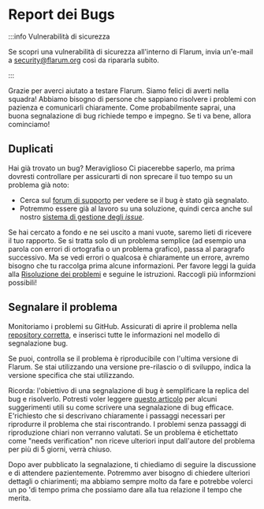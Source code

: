 # Report dei Bugs

:::info Vulnerabilità di sicurezza

Se scopri una vulnerabilità di sicurezza all'interno di Flarum, invia un'e-mail a [security@flarum.org](mailto:security@flarum.org) così da ripararla subito.

:::

Grazie per averci aiutato a testare Flarum. Siamo felici di averti nella squadra! Abbiamo bisogno di persone che sappiano risolvere i problemi con pazienza e comunicarli chiaramente. Come probabilmente saprai, una buona segnalazione di bug richiede tempo e impegno. Se ti va bene, allora cominciamo!

## Duplicati

Hai già trovato un bug? Meraviglioso Ci piacerebbe saperlo, ma prima dovresti controllare per assicurarti di non sprecare il tuo tempo su un problema già noto:

- Cerca sul [forum di supporto](https://discuss.flarum.org/t/support) per vedere se il bug è stato già segnalato.
- Potremmo essere già al lavoro su una soluzione, quindi cerca anche sul nostro [sistema di gestione degli *issue*](https://github.com/flarum/core/issues).

Se hai cercato a fondo e ne sei uscito a mani vuote, saremo lieti di ricevere il tuo rapporto. Se si tratta solo di un problema semplice (ad esempio una parola con errori di ortografia o un problema grafico), passa al paragrafo successivo. Ma se vedi errori o qualcosa è chiaramente un errore, avremo bisogno che tu raccolga prima alcune informazioni. Per favore leggi la guida alla [Risoluzione dei problemi](troubleshoot.md)  e seguine le istruzioni. Raccogli più informzioni possibili!

## Segnalare il problema

Monitoriamo i problemi su GitHub. Assicurati di aprire il problema nella [repository corretta](https://github.com/flarum),  e inserisci tutte le informazioni nel modello di segnalazione bug.

Se puoi, controlla se il problema è riproducibile con l'ultima versione di Flarum. Se stai utilizzando una versione pre-rilascio o di sviluppo, indica la versione specifica che stai utilizzando.

Ricorda: l'obiettivo di una segnalazione di bug è semplificare la replica del bug e risolverlo. Potresti voler leggere [questo articolo](https://www.chiark.greenend.org.uk/~sgtatham/bugs.html) per alcuni suggerimenti utili su come scrivere una segnalazione di bug efficace. E'richiesto che si descrivano chiaramente i passaggi necessari per riprodurre il problema che stai riscontrando. I problemi senza passaggi di riproduzione chiari non verranno valutati. Se un problema è etichettato come "needs verification" non riceve ulteriori input dall'autore del problema per più di 5 giorni, verrà chiuso.

Dopo aver pubblicato la segnalazione, ti chiediamo di seguire la discussione e di attendere pazientemente. Potremmo aver bisogno di chiedere ulteriori dettagli o chiarimenti; ma abbiamo sempre molto da fare e potrebbe volerci un po 'di tempo prima che possiamo dare alla tua relazione il tempo che merita.
